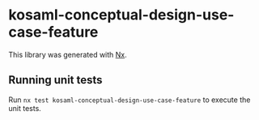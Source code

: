 # kosaml-conceptual-design-use-case-feature

This library was generated with [Nx](https://nx.dev).

## Running unit tests

Run `nx test kosaml-conceptual-design-use-case-feature` to execute the unit tests.
